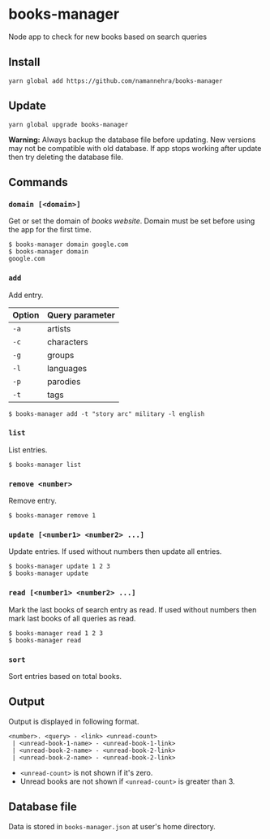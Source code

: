 # books-manager
Node app to check for new books based on search queries

## Install
```
yarn global add https://github.com/namannehra/books-manager
```

## Update
```
yarn global upgrade books-manager
```

**Warning:** Always backup the database file before updating. New versions may
not be compatible with old database. If app stops working after update then try
deleting the database file.

## Commands

### `domain [<domain>]`
Get or set the domain of *books website*. Domain must be set before using the
app for the first time.
```
$ books-manager domain google.com
$ books-manager domain
google.com
```

### `add`
Add entry.

| Option | Query parameter |
|--------|-----------------|
| `-a`   | artists         |
| `-c`   | characters      |
| `-g`   | groups          |
| `-l`   | languages       |
| `-p`   | parodies        |
| `-t`   | tags            |
```
$ books-manager add -t "story arc" military -l english
```

### `list`
List entries.
```
$ books-manager list
```

### `remove <number>`
Remove entry.
```
$ books-manager remove 1
```

### `update [<number1> <number2> ...]`
Update entries. If used without numbers then update all entries.
```
$ books-manager update 1 2 3
$ books-manager update
```

### `read [<number1> <number2> ...]`
Mark the last books of search entry as read. If used without numbers then mark
last books of all queries as read.
```
$ books-manager read 1 2 3
$ books-manager read
```

### `sort`
Sort entries based on total books.

## Output
Output is displayed in following format.
```
<number>. <query> - <link> <unread-count>
 | <unread-book-1-name> - <unread-book-1-link>
 | <unread-book-2-name> - <unread-book-2-link>
 | <unread-book-2-name> - <unread-book-2-link>
```
- `<unread-count>` is not shown if it's zero.
- Unread books are not shown if `<unread-count>` is greater than 3.


## Database file
Data is stored in `books-manager.json` at user's home directory.
